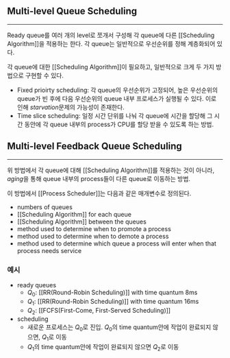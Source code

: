 ## Multi-level Queue Scheduling
---
Ready queue를 여러 개의 level로 쪼개서 구성해 각 queue에 다른 [[Scheduling Algorithm]]을 적용하는 한다. 각 queue는 일반적으로 우선순위를 정해 계층화되어 있다. 

각 queue에 대한 [[Scheduling Algorithm]]이 필요하고, 일반적으로 크게 두 가지 방법으로 구현할 수 있다.
+ Fixed prioirty scheduling: 각 queue의 우선순위가 고정되어, 높은 우선순위의 queue가 빈 후에 다음 우선순위의 queue 내부 프로세스가 실행될 수 있다. 이로 인해 *starvation*문제의 가능성이 존재한다.
+ Time slice scheduling: 일정 시간 단위를 나눠 각 queue에 시간을 할당해 그 시간 동안에 각 queue 내부의 process가 CPU를 할당 받을 수 있도록 하는 방법. 
## Multi-level Feedback Queue Scheduling
---
위 방법에서 각 queue에 대해 [[Scheduling Algorithm]]를 적용하는 것이 아니라, *aging*을 통해 queue 내부의 process들이 다른 queue로 이동하는 방법.

이 방법에서 [[Process Scheduler]]는 다음과 같은 매개변수로 정의된다.
+ numbers of queues
+ [[Scheduling Algorithm]] for each queue
+ [[Scheduling Algorithm]] between the queues
+ method used to determine when to promote a process
+ method used to determine when to demote a process
+ method used to determine which queue a process will enter when that process needs service

### 예시
+ ready queues
	+ $Q_0$: [[RR(Round-Robin Scheduling)]] with time quantum 8ms
	+ $Q_1$: [[RR(Round-Robin Scheduling)]] with time quantum 16ms
	+ $Q_2$: [[FCFS(First-Come, First-Served Scheduling)]]
+ scheduling
	+ 새로운 프로세스는 $Q_0$로 진입. $Q_0$의 time quantum안에 작업이 완료되지 않으면, $Q_1$로 이동
	+ $Q_1$의 time quantum안에 작업이 완료되지 않으면 $Q_2$로 이동